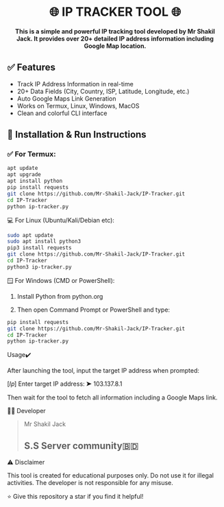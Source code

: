 <h1 align="center">🌐 IP TRACKER TOOL 🌐</h1>

<p align="center">
  <b>This is a simple and powerful IP tracking tool developed by Mr Shakil Jack. It provides over 20+ detailed IP address information including Google Map location.</b>
</p>



## ✅ Features

- Track IP Address Information in real-time  
- 20+ Data Fields (City, Country, ISP, Latitude, Longitude, etc.)  
- Auto Google Maps Link Generation  
- Works on Termux, Linux, Windows, MacOS  
- Clean and colorful CLI interface  


## 📲 Installation & Run Instructions

### ✅ For **Termux**:

```bash
apt update
apt upgrade
apt install python
pip install requests
git clone https://github.com/Mr-Shakil-Jack/IP-Tracker.git
cd IP-Tracker
python ip-tracker.py
```



💻 For Linux (Ubuntu/Kali/Debian etc):
```bash
sudo apt update
sudo apt install python3
pip3 install requests
git clone https://github.com/Mr-Shakil-Jack/IP-Tracker.git
cd IP-Tracker
python3 ip-tracker.py
```


🪟 For Windows (CMD or PowerShell):

1. Install Python from python.org

2. Then open Command Prompt or PowerShell and type:


```bash
pip install requests
git clone https://github.com/Mr-Shakil-Jack/IP-Tracker.git
cd IP-Tracker
python ip-tracker.py
```

 Usage✔️

After launching the tool, input the target IP address when prompted:

[𝐼𝑝] Enter target IP address: ➤  103.137.8.1

Then wait for the tool to fetch all information including a Google Maps link.




🧑‍💻 Developer

> Mr Shakil Jack
> <h2>S.S Server community🇧🇩 </h2>



⚠️ Disclaimer

This tool is created for educational purposes only. Do not use it for illegal activities. The developer is not responsible for any misuse.




⭐ Give this repository a star if you find it helpful!

 

